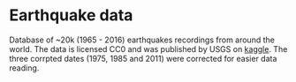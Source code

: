 # Earthquake data

Database of ~20k (1965 - 2016) earthquakes recordings from around the world. The data is licensed 
CC0 and was published by USGS on [kaggle](https://www.kaggle.com/usgs/earthquake-database).
The three corrpted dates (1975, 1985 and 2011) were corrected for easier data reading.
